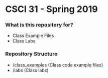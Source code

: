 # CSCI 31 - Spring 2019 #

### What is this repository for? ###

* Class Example Files
* Class Labs

### Repository Structure ###

* /class_examples (Class code example files)
* /labs           (Class labs)